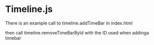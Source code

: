 # Timeline.js


There is an example call to timeline.addTimeBar in index.html

then call timeline.removeTimeBarById with the ID used when addinga timebar

